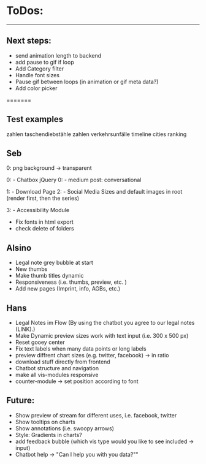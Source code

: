 # ToDos:
---

## Next steps:
- send animation length to backend
- add pause to gif if loop
- Add Category filter
- Handle font sizes
- Pause gif between loops (in animation or gif meta data?)
- Add color picker

=======

## Test examples 
zahlen taschendiebstähle
zahlen verkehrsunfälle
timeline
cities ranking


## Seb
0: png background -> transparent

0: - Chatbox jQuery
0: - medium post: conversational

1: - Download Page
2: - Social Media Sizes and default images in root (render first, then the series)

3: - Accessibility Module

- Fix fonts in html export
- check delete of folders

## Alsino
- Legal note grey bubble at start
- New thumbs 
- Make thumb titles dynamic 
- Responsiveness (i.e. thumbs, preview, etc. )
- Add new pages (Imprint, info, AGBs, etc.)

## Hans
- Legal Notes im Flow (By using the chatbot you agree to our legal notes (LINK).)
- Make Dynamic preview sizes work with text input (i.e. 300 x 500 px)
- Reset gooey center
- Fix text labels when many data points or long labels
- preview diffrent chart sizes (e.g. twitter, facebook) -> in ratio
- download stuff directly from frontend
- Chatbot structure and navigation
- make all vis-modules responsive
- counter-module -> set position according to font

## Future:
- Show preview of stream for different uses, i.e. facebook, twitter 
- Show tooltips on charts
- Show annotations (i.e. swoopy arrows)
- Style: Gradients in charts?
- add feedback bubble (which vis type would you like to see included -> input)
- Chatbot help -> "Can I help you with you data?""

